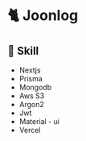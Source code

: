 # 🐈 Joonlog

## 🔨 Skill

- Nextjs
- Prisma
- Mongodb
- Aws S3
- Argon2
- Jwt
- Material - ui
- Vercel
